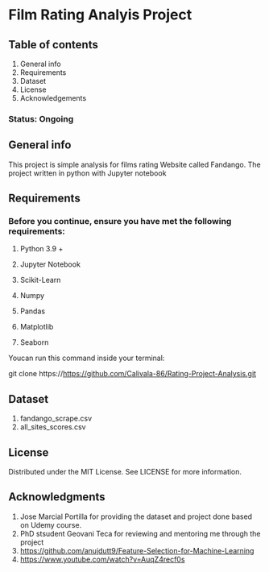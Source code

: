 # Film Rating Analyis Project

## Table of contents
1. General info
2. Requirements 
3. Dataset
4. License
5. Acknowledgements

### Status: Ongoing 

## General info
This project is simple analysis for films rating Website called Fandango. The project written in python with Jupyter notebook

## Requirements
### Before you continue, ensure you have met the following requirements:

1. Python 3.9 +

2. Jupyter Notebook

3. Scikit-Learn

4. Numpy 

5. Pandas

6. Matplotlib

7. Seaborn
 
 Youcan run this command inside your terminal:
 
 git clone https://https://github.com/Calivala-86/Rating-Project-Analysis.git

## Dataset
1. fandango_scrape.csv
2. all_sites_scores.csv

## License
Distributed under the MIT License. See LICENSE for more information.

## Acknowledgments
1. Jose Marcial Portilla for providing the dataset and project done based on Udemy course. 
2. PhD stsudent Geovani Teca for reviewing and mentoring me through the project 
3. https://github.com/anujdutt9/Feature-Selection-for-Machine-Learning
4. https://www.youtube.com/watch?v=AuqZ4recf0s
